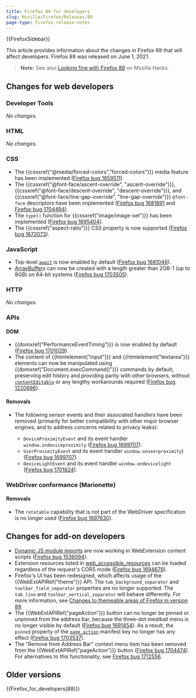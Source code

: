 ```yaml
---
title: Firefox 89 for developers
slug: Mozilla/Firefox/Releases/89
page-type: firefox-release-notes
---
```


{{FirefoxSidebar}}

This article provides information about the changes in Firefox 89 that will affect developers. Firefox 89 was released on June 1, 2021.

> **Note:** See also [Looking fine with Firefox 89](https://hacks.mozilla.org/2021/06/looking-fine-with-firefox-89/) on Mozilla Hacks.

## Changes for web developers

### Developer Tools

_No changes._

### HTML

_No changes._

### CSS

- The {{cssxref("@media/forced-colors","forced-colors")}} media feature has been implemented ([Firefox bug 1659511](https://bugzil.la/1659511)).
- The {{cssxref("@font-face/ascent-override", "ascent-override")}}, {{cssxref("@font-face/descent-override", "descent-override")}}, and {{cssxref("@font-face/line-gap-override", "line-gap-override")}} `@font-face` descriptors have been implemented ([Firefox bug 1681691](https://bugzil.la/1681691) and [Firefox bug 1704494](https://bugzil.la/1704494)).
- The `type()` function for {{cssxref("image/image-set")}} has been implemented ([Firefox bug 1695404](https://bugzil.la/1695404)).
- The {{cssxref("aspect-ratio")}} CSS property is now supported ([Firefox bug 1672073](https://bugzil.la/1672073)).

### JavaScript

- Top-level [`await`](/en-US/docs/Web/JavaScript/Reference/Operators/await#top_level_await) is now enabled by default ([Firefox bug 1681046](https://bugzil.la/1681046)).
- [ArrayBuffer](/en-US/docs/Web/JavaScript/Reference/Global_Objects/ArrayBuffer)s can now be created with a length greater than 2GB-1 (up to 8GB) on 64-bit systems ([Firefox bug 1703505](https://bugzil.la/1703505)).

### HTTP

_No changes._

### APIs

#### DOM

- {{domxref("PerformanceEventTiming")}} is now enabled by default ([Firefox bug 1701029](https://bugzil.la/1701029)).
- The content of {{htmlelement("input")}} and {{htmlelement("textarea")}} elements can now be manipulated using {{domxref("Document.execCommand()")}} commands by default, preserving edit history and providing parity with other browsers, without [`contentEditable`](/en-US/docs/Web/HTML/Global_attributes/contenteditable) or any lengthy workarounds required ([Firefox bug 1220696](https://bugzil.la/1220696)).

#### Removals

- The following sensor events and their associated handlers have been removed (primarily for better compatibility with other major browser engines, and to address concerns related to privacy leaks):

  - `DeviceProximityEvent` and its event handler `window.ondeviceproximity` ([Firefox bug 1699707](https://bugzil.la/1699707)).
  - `UserProximityEvent` and its event handler `window.onuserproximity`) ([Firefox bug 1699707](https://bugzil.la/1699707)).
  - `DeviceLightEvent` and its event handler `window.ondevicelight` ([Firefox bug 1701824](https://bugzil.la/1701824)).

### WebDriver conformance (Marionette)

#### Removals

- The `rotatable` capability that is not part of the WebDriver specification is no longer used ([Firefox bug 1697630](https://bugzil.la/1697630)).

## Changes for add-on developers

- [Dynamic JS module imports](/en-US/docs/Web/JavaScript/Guide/Modules#dynamic_module_loading) are now working in WebExtension content scripts ([Firefox bug 1536094](https://bugzil.la/1536094)).
- Extension resources listed in [web_accessible_resources](/en-US/docs/Mozilla/Add-ons/WebExtensions/manifest.json/web_accessible_resources) can be loaded regardless of the request's CORS mode ([Firefox bug 1694679](https://bugzil.la/1694679)).
- Firefox's UI has been redesigned, which affects usage of the {{WebExtAPIRef("theme")}} API. The `tab_background_separator` and `toolbar_field_separator` properties are no longer supported. The `tab_line` and `toolbar_vertical_separator` will behave differently. For more information, see [Changes to themeable areas of Firefox in version 89](https://blog.mozilla.org/addons/2021/04/19/changes-to-themeable-areas-of-firefox-in-version-89/).
- The {{WebExtAPIRef("pageAction")}} button can no longer be pinned or unpinned from the address bar, because the three-dot meatball menu is no longer visible by default ([Firefox bug 1691454](https://bugzil.la/1691454)). As a result, the `pinned` property of the [`page_action`](/en-US/docs/Mozilla/Add-ons/WebExtensions/manifest.json/page_action) manifest key no longer has any effect ([Firefox bug 1703537](https://bugzil.la/1703537)).
- The "Remove from Address Bar" context menu item has been removed from the {{WebExtAPIRef("pageAction")}} button ([Firefox bug 1704474](https://bugzil.la/1704474)). For alternatives to this functionality, see [Firefox bug 1712556](https://bugzil.la/1712556).

## Older versions

{{Firefox_for_developers(88)}}
